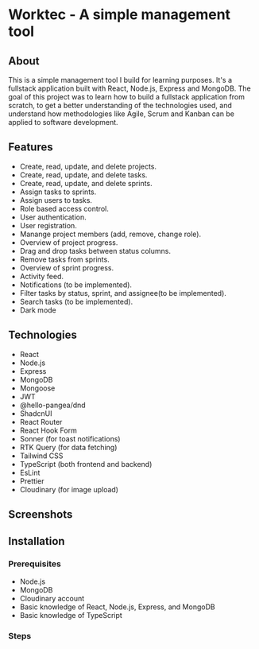 # Worktec - A simple management tool

## About

This is a simple management tool I build for learning purposes. It's a fullstack application built with React, Node.js, Express and MongoDB. The goal of this project was to learn how to build a fullstack application from scratch, to get a better understanding of the technologies used, and understand how methodologies like Agile, Scrum and Kanban can be applied to software development.

## Features

- Create, read, update, and delete projects.
- Create, read, update, and delete tasks.
- Create, read, update, and delete sprints.
- Assign tasks to sprints.
- Assign users to tasks.
- Role based access control.
- User authentication.
- User registration.
- Manange project members (add, remove, change role).
- Overview of project progress.
- Drag and drop tasks between status columns.
- Remove tasks from sprints.
- Overview of sprint progress.
- Activity feed.
- Notifications (to be implemented).
- Filter tasks by status, sprint, and assignee(to be implemented).
- Search tasks (to be implemented).
- Dark mode

## Technologies

- React
- Node.js
- Express
- MongoDB
- Mongoose
- JWT
- @hello-pangea/dnd
- ShadcnUI
- React Router
- React Hook Form
- Sonner (for toast notifications)
- RTK Query (for data fetching)
- Tailwind CSS
- TypeScript (both frontend and backend)
- EsLint
- Prettier
- Cloudinary (for image upload)

## Screenshots

<!-- ![Login](https://res.cloudinary.com/dq7uyauun/image/upload/v1629785289/worktec/login.png) -->

## Installation

### Prerequisites

- Node.js
- MongoDB
- Cloudinary account
- Basic knowledge of React, Node.js, Express, and MongoDB
- Basic knowledge of TypeScript

### Steps
